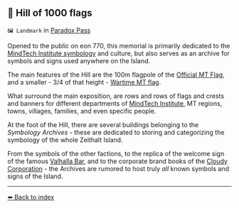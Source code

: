 ## 🎌️ Hill of 1000 flags

`🖼️ Landmark` in [Paradox Pass](../refs/paradox_pass.md)

Opened to the public on eon 770, this memorial is primarily dedicated to the [MindTech Institute symbology](../refs/mt_symbology.md) and culture, but also serves as an archive for symbols and signs used anywhere on the Island.

The main features of the Hill are the 100m flagpole of the [Official MT Flag](../../refs/img/mt_peace_flag.png), and a smaller - 3/4 of that height - [Wartime MT flag](../../refs/img/mt_war_flag.png).

What surround the main exposition, are rows and rows of flags and crests and banners for different departments of [MindTech Institute](../refs/mindtech_institute.md), MT regions, towns, villages, families, and even specific people.

At the foot of the Hill, there are several buildings belonging to the *Symbology Archives* - these are dedicated to storing and categorizing the symbology of the whole Zeithalt Island. 

From the symbols of the other factions, to the replica of the welcome sign of the famous [Valhalla Bar](../refs/valhalla_bar.md), and to the corporate brand books of the [Cloudy Corporation](../refs/cloudy_co_datacenter.md) - the Archives are rumored to host truly *all* known symbols and signs of the Island.


----------
[⬅️ Back to index](../refs/#ef90_s)